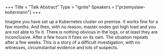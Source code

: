 +++
Title = "Talk Abstract"
Type = "ignite"
Speakers = ["przemyslaw-koltermann"]
+++

Imagine you have set up a Kubernetes cluster on premise. It works fine for a few months. And then, with no reason, master nodes got high load and you are not able to fix it. There is nothing obvious in the logs, or at least they are inconclusive. After a few hours it fixes on its own. The situation repeats after a few weeks. This is a story of a difficult investigation, with no witnesses, circumstantial evidence and lots of suspects.
